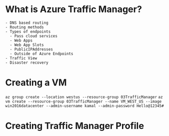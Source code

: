# What is Azure Traffic Manager?
    - DNS based routing
    - Routing methods
    - Types of endpoints
      - Pass cloud services
      - Web Apps
      - Web App Slots
      - PublicIPAddresses
      - Outside of Azure Endpoints
    - Traffic View
    - Disaster recovery

# Creating a VM
`az group create --location westus --resource-group 03TrafficManager`
`az vm create --resource-group 03TrafficManager --name VM_WEST_US --image win2016datacenter --admin-username kamal --admin-password Hello@12345#`

# Creating Traffic Manager Profile